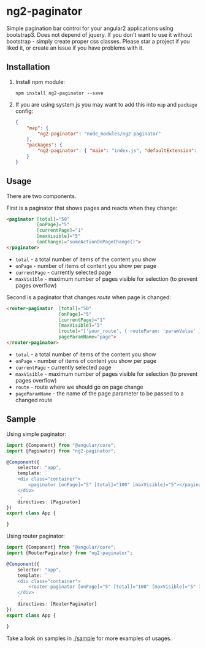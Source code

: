 # ng2-paginator

Simple pagination bar control for your angular2 applications using bootstrap3.
Does not depend of jquery. If you don't want to use it without bootstrap - simply create proper css classes. 
Please star a project if you liked it, or create an issue if you have problems with it.

## Installation

1. Install npm module:
    
    `npm install ng2-paginator --save`

2. If you are using system.js you may want to add this into `map` and `package` config:

    ```json
    {
        "map": {
            "ng2-paginator": "node_modules/ng2-paginator"
        },
        "packages": {
            "ng2-paginator": { "main": "index.js", "defaultExtension": "js" }
        }
    }
    ```

## Usage

There are two components.

First is a paginator that shows pages and reacts when they change:

```html
<paginator [total]="50"
           [onPage]="5"
           [currentPage]="1"
           [maxVisible]="5"
           (onChange)="someActionOnPageChange()">
</paginator>
```

* `total` - a total number of items of the content you show
* `onPage` - number of items of content you show per page
* `currentPage` - currently selected page
* `maxVisible` - maximum number of pages visible for selection (to prevent pages overflow)

Second is a paginator that changes *route* when page is changed:

```html
<router-paginator  [total]="50"
                   [onPage]="5"
                   [currentPage]="1"
                   [maxVisible]="5"
                   [route]="['your_route', { routeParam: 'paramValue' }]"
                   pageParamName="page">
</router-paginator>
```

* `total` - a total number of items of the content you show
* `onPage` - number of items of content you show per page
* `currentPage` - currently selected page
* `maxVisible` - maximum number of pages visible for selection (to prevent pages overflow)
* `route` - route where we should go on page change
* `pageParamName` - the name of the page parameter to be passed to a changed route

## Sample

Using simple paginator:

```typescript
import {Component} from "@angular/core";
import {Paginator} from "ng2-paginator";

@Component({
    selector: "app",
    template: `
    <div class="container">
        <paginator [onPage]="5" [total]="100" [maxVisible]="5"></paginator>
    </div>
    `,
    directives: [Paginator]
})
export class App {

}
```

Using router paginator:

```typescript
import {Component} from "@angular/core";
import {RouterPaginator} from "ng2-paginator";

@Component({
    selector: "app",
    template: `
    <div class="container">
        <router-paginator [onPage]="5" [total]="100" [maxVisible]="5" [route]="['AnswerList', { questionId: 10 }]"></router-paginator>
    </div>
    `,
    directives: [RouterPaginator]
})
export class App {

}
```

Take a look on samples in [./sample](https://github.com/pleerock/ng2-progress-bar/tree/master/sample) for more examples of
usages.
